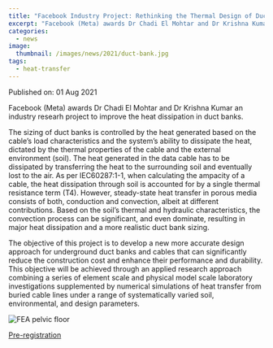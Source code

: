 ```yaml
---
title: "Facebook Industry Project: Rethinking the Thermal Design of Duct Banks"
excerpt: "Facebook (Meta) awards Dr Chadi El Mohtar and Dr Krishna Kumar an industry researh project to improve the heat dissipation in duct banks."
categories:
  - news
image: 
  thumbnail: /images/news/2021/duct-bank.jpg
tags: 
  - heat-transfer
---
```


Published on: 01 Aug 2021 

Facebook (Meta) awards Dr Chadi El Mohtar and Dr Krishna Kumar an industry researh project to improve the heat dissipation in duct banks.

The sizing of duct banks is controlled by the heat generated based on the cable’s load characteristics and the system’s ability to dissipate the heat, dictated by the thermal properties of the cable and the external environment (soil). The heat generated in the data cable has to be dissipated by transferring the heat to the surrounding soil and eventually lost to the air. As per IEC60287:1-1, when calculating the ampacity of a cable, the heat dissipation through soil is accounted for by a single thermal resistance term (T4). However, steady-state heat transfer in porous media consists of both, conduction and convection, albeit at different contributions. Based on the soil’s thermal and hydraulic characteristics, the convection process can be significant, and even dominate, resulting in major heat dissipation and a more realistic duct bank sizing. 

The objective of this project is to develop a new more accurate design approach for underground duct banks and cables that can significantly reduce the construction cost and enhance their performance and durability. This objective will be achieved through an applied research approach combining a series of element scale and physical model scale laboratory investigations supplemented by numerical simulations of heat transfer from buried cable lines under a range of systematically varied soil, environmental, and design parameters. 

![FEA pelvic floor]({{site.url}}/images/news/2021/heat-conduction.png)

[Pre-registration](https://osf.io/97bqm)

